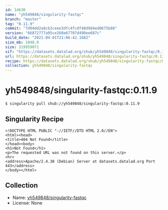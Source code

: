 ```yaml
---
id: 14630
name: "yh549848/singularity-fastqc"
branch: "master"
tag: "0.11.9"
commit: "7d04dd2a8cb2ceee3dfc4fcdf40d9d4ed0675b86"
version: "66872777a95ce268e67707d490ee687c"
build_date: "2021-04-01T21:06:42.168Z"
size_mb: 1048.0
size: 319959071
sif: "https://datasets.datalad.org/shub/yh549848/singularity-fastqc/0.11.9/2021-04-01-7d04dd2a-66872777/66872777a95ce268e67707d490ee687c.sif"
url: https://datasets.datalad.org/shub/yh549848/singularity-fastqc/0.11.9/2021-04-01-7d04dd2a-66872777/
recipe: https://datasets.datalad.org/shub/yh549848/singularity-fastqc/0.11.9/2021-04-01-7d04dd2a-66872777/Singularity
collection: yh549848/singularity-fastqc
---
```


# yh549848/singularity-fastqc:0.11.9

```bash
$ singularity pull shub://yh549848/singularity-fastqc:0.11.9
```

## Singularity Recipe

```singularity
<!DOCTYPE HTML PUBLIC "-//IETF//DTD HTML 2.0//EN">
<html><head>
<title>404 Not Found</title>
</head><body>
<h1>Not Found</h1>
<p>The requested URL was not found on this server.</p>
<hr>
<address>Apache/2.4.38 (Debian) Server at datasets.datalad.org Port 443</address>
</body></html>
```

## Collection

 - Name: [yh549848/singularity-fastqc](https://github.com/yh549848/singularity-fastqc)
 - License: None

